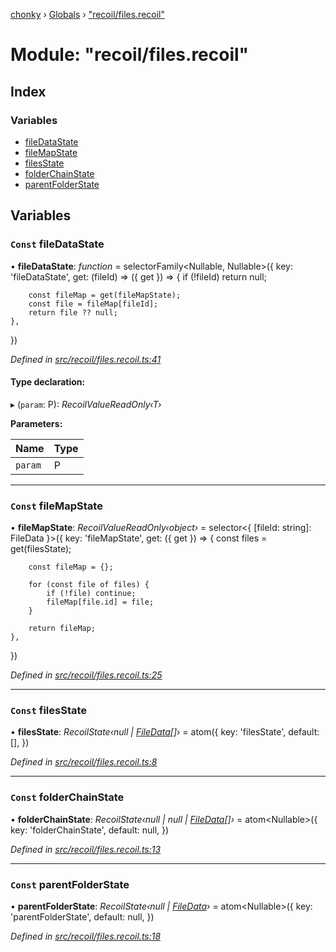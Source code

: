 [chonky](../README.md) › [Globals](../globals.md) › ["recoil/files.recoil"](_recoil_files_recoil_.md)

# Module: "recoil/files.recoil"

## Index

### Variables

* [fileDataState](_recoil_files_recoil_.md#const-filedatastate)
* [fileMapState](_recoil_files_recoil_.md#const-filemapstate)
* [filesState](_recoil_files_recoil_.md#const-filesstate)
* [folderChainState](_recoil_files_recoil_.md#const-folderchainstate)
* [parentFolderState](_recoil_files_recoil_.md#const-parentfolderstate)

## Variables

### `Const` fileDataState

• **fileDataState**: *function* = selectorFamily<Nullable<FileData>, Nullable<string>>({
    key: 'fileDataState',
    get: (fileId) => ({ get }) => {
        if (!fileId) return null;

        const fileMap = get(fileMapState);
        const file = fileMap[fileId];
        return file ?? null;
    },
})

*Defined in [src/recoil/files.recoil.ts:41](https://github.com/TimboKZ/Chonky/blob/01ce777/src/recoil/files.recoil.ts#L41)*

#### Type declaration:

▸ (`param`: P): *RecoilValueReadOnly‹T›*

**Parameters:**

Name | Type |
------ | ------ |
`param` | P |

___

### `Const` fileMapState

• **fileMapState**: *RecoilValueReadOnly‹object›* = selector<{ [fileId: string]: FileData }>({
    key: 'fileMapState',
    get: ({ get }) => {
        const files = get(filesState);

        const fileMap = {};

        for (const file of files) {
            if (!file) continue;
            fileMap[file.id] = file;
        }

        return fileMap;
    },
})

*Defined in [src/recoil/files.recoil.ts:25](https://github.com/TimboKZ/Chonky/blob/01ce777/src/recoil/files.recoil.ts#L25)*

___

### `Const` filesState

• **filesState**: *RecoilState‹null | [FileData](../interfaces/_types_files_types_.filedata.md)[]›* = atom<FileArray>({
    key: 'filesState',
    default: [],
})

*Defined in [src/recoil/files.recoil.ts:8](https://github.com/TimboKZ/Chonky/blob/01ce777/src/recoil/files.recoil.ts#L8)*

___

### `Const` folderChainState

• **folderChainState**: *RecoilState‹null | null | [FileData](../interfaces/_types_files_types_.filedata.md)[]›* = atom<Nullable<FileArray>>({
    key: 'folderChainState',
    default: null,
})

*Defined in [src/recoil/files.recoil.ts:13](https://github.com/TimboKZ/Chonky/blob/01ce777/src/recoil/files.recoil.ts#L13)*

___

### `Const` parentFolderState

• **parentFolderState**: *RecoilState‹null | [FileData](../interfaces/_types_files_types_.filedata.md)›* = atom<Nullable<FileData>>({
    key: 'parentFolderState',
    default: null,
})

*Defined in [src/recoil/files.recoil.ts:18](https://github.com/TimboKZ/Chonky/blob/01ce777/src/recoil/files.recoil.ts#L18)*
